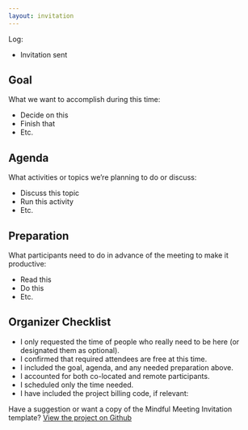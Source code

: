 ```yaml
---
layout: invitation
---
```


Log:
- Invitation sent

## Goal
What we want to accomplish during this time:

- Decide on this
- Finish that
- Etc.

## Agenda
What activities or topics we’re planning to do or discuss:

- Discuss this topic
- Run this activity
- Etc.

## Preparation
What participants need to do in advance of the meeting to make it productive:

- Read this
- Do this
- Etc.

## Organizer Checklist
- I only requested the time of people who really need to be here (or designated them as optional).
- I confirmed that required attendees are free at this time.
- I included the goal, agenda, and any needed preparation above.
- I accounted for both co-located and remote participants.
- I scheduled only the time needed.
- I have included the project billing code, if relevant:

Have a suggestion or want a copy of the Mindful Meeting Invitation template? [View the project on Github](https://github.com/pglevy/mindful-meeting-invitation)

